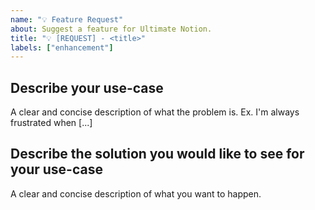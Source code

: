 ```yaml
---
name: "💡 Feature Request"
about: Suggest a feature for Ultimate Notion.
title: "💡 [REQUEST] - <title>"
labels: ["enhancement"]
---
```


## Describe your use-case

A clear and concise description of what the problem is. Ex. I'm always frustrated when [...]

## Describe the solution you would like to see for your use-case

A clear and concise description of what you want to happen.
